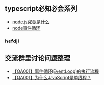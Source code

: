 

## typescript必知必会系列
- [node.js究竟是什么](what.md)
- [node事件循环](loop.md)
### hsfdjl


## 交流群里讨论问题整理
- [【QA001】事件循环(EventLoop)的执行流程]()
- [【QA001】为什么JavaScript是单线程？](https://github.com/koala-coding/goodBlog/issues/34)
